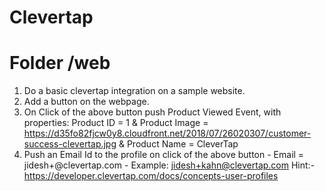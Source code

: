 # Clevertap

# Folder /web

1. Do a basic clevertap integration on a sample website.
2. Add a button on the webpage.
3. On Click of the above button push Product Viewed Event, with properties: Product ID = 1 & Product Image = https://d35fo82fjcw0y8.cloudfront.net/2018/07/26020307/customer-success-clevertap.jpg & Product Name = CleverTap
4. Push an Email Id to the profile on click of the above button - Email = jidesh+<YOUR EMAIL ID>@clevertap.com - Example: jidesh+kahn@clevertap.com
Hint:- https://developer.clevertap.com/docs/concepts-user-profiles

